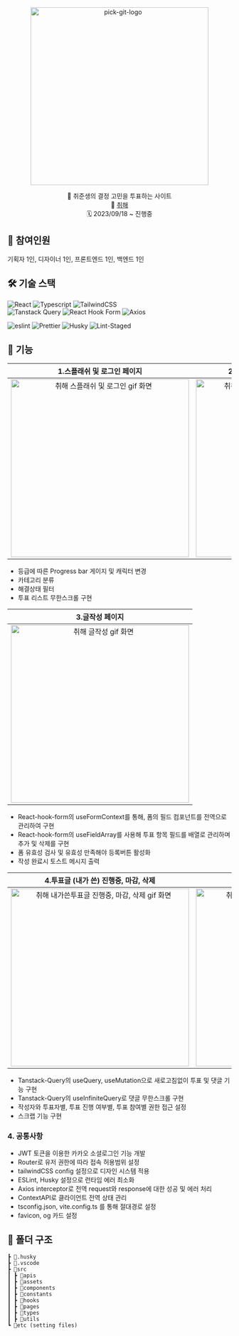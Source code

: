 <div align="center">
<img src="https://github.com/chwihae/frontend/assets/90189513/5a44d373-bb95-4691-8f23-2c7bd1e43871" alt="pick-git-logo" width="400">
  
📍 취준생의 결정 고민을 투표하는 사이트</br>
📎 [취해](https://chwihae.vercel.app/) <br>
🗓️ 2023/09/18 ~ 진행중
</div>

## 👥 참여인원

기획자 1인, 디자이너 1인, 프론트엔드 1인, 백엔드 1인

## 🛠 기술 스택

<img alt="React" src="https://img.shields.io/badge/react-61DAFB?style=for-the-badge&logo=react&logoColor=black"> <img alt="Typescript" src="https://img.shields.io/badge/typescript-3178C6?style=for-the-badge&logo=typescript&logoColor=white"> <img  alt="TailwindCSS" src="https://img.shields.io/badge/tailwindCSS-06B6D4?style=for-the-badge&logo=tailwindCSS&logoColor=white"> <br/>
<img  alt="Tanstack Query" src="https://img.shields.io/badge/Tanstack Query-FF4154?style=for-the-badge&logo=react-query&logoColor=white"> <img  alt="React Hook Form" src="https://img.shields.io/badge/React Hook Form-EC5990?style=for-the-badge&logo=react-hook-form&logoColor=white"> <img  alt="Axios" src="https://img.shields.io/badge/Axios-671ddf?style=for-the-badge&logo=Axios&logoColor=white">

<img alt="eslint" src="https://img.shields.io/badge/eslint-4B32C3?style=for-the-badge&logo=eslint&logoColor=white"> <img alt="Prettier" src="https://img.shields.io/badge/Prettier-F7B93E?style=for-the-badge&logo=Prettier&logoColor=black"> <img alt="Husky" src="https://img.shields.io/badge/Husky-46B980?style=for-the-badge&logo=Husky&logoColor=black"> <img alt="Lint-Staged" src="https://img.shields.io/badge/Lint Staged-2E86FF?style=for-the-badge&logo=Lint-Staged&logoColor=black">

## 📱 기능

|                                                                1.스플래쉬 및 로그인 페이지                                                                 |                                                                2.메인 홈의 등급, 탭, 필터, 무한스크롤                                                                 |
| :--------------------------------------------------------------------------------------------------------------------------------------------------------: | :-------------------------------------------------------------------------------------------------------------------------------------------------------------------: |
| <img src="https://github.com/chwihae/frontend/assets/90189513/7e525a0c-d517-4dfb-b87c-4b2fb3200cdd" alt="취해 스플래쉬 및 로그인 gif 화면" width="400px"/> | <img src="https://github.com/chwihae/frontend/assets/90189513/3d5078bc-1ba7-424c-8482-131ebd862f53" alt="취해 메인홈의 탭, 필터, 무한스크롤 gif 화면" width="400px"/> |

- 등급에 따른 Progress bar 게이지 및 캐릭터 변경
- 카테고리 분류
- 해결상태 필터
- 투표 리스트 무한스크롤 구현

|                                                                3.글작성 페이지                                                                 |
| :--------------------------------------------------------------------------------------------------------------------------------------------: |
| <img src="https://github.com/chwihae/frontend/assets/90189513/9209e2b8-8698-4323-a1da-8bf80a2f2018" alt="취해 글작성 gif 화면" width="400px"/> |

- React-hook-form의 useFormContext를 통해, 폼의 필드 컴포넌트를 전역으로 관리하여 구현
- React-hook-form의 useFieldArray를 사용해 투표 항목 필드를 배열로 관리하며 추가 및 삭제를 구현
- 폼 유효성 검사 및 유효성 만족해야 등록버튼 활성화
- 작성 완료시 토스트 메시지 출력

|                                                                  4.투표글 (내가 쓴) 진행중, 마감, 삭제                                                                  |                                                                  5.투표글 (타인이 쓴) 진행중, 댓글                                                                  |
| :---------------------------------------------------------------------------------------------------------------------------------------------------------------------: | :-----------------------------------------------------------------------------------------------------------------------------------------------------------------: |
| <img src="https://github.com/chwihae/frontend/assets/90189513/2bf7d426-cb33-49bf-98a9-1ed41384ce96" alt="취해 내가쓴투표글 진행중, 마감, 삭제 gif 화면" width="400px"/> | <img src="https://github.com/chwihae/frontend/assets/90189513/a2117536-f8b9-4550-8370-5a2606c5dcfa" alt="취해 타인이쓴투표글 진행중, 댓글 gif 화면" width="400px"/> |

- Tanstack-Query의 useQuery, useMutation으로 새로고침없이 투표 및 댓글 기능 구현
- Tanstack-Query의 useInfiniteQuery로 댓글 무한스크롤 구현
- 작성자와 투표자별, 투표 진행 여부별, 투표 참여별 권한 접근 설정
- 스크랩 기능 구현

### 4. 공통사항

- JWT 토큰을 이용한 카카오 소셜로그인 기능 개발
- Router로 유저 권한에 따라 접속 허용범위 설정
- tailwindCSS config 설정으로 디자인 시스템 적용
- ESLint, Husky 설정으로 런타임 에러 최소화
- Axios interceptor로 전역 request와 response에 대한 성공 및 에러 처리
- ContextAPI로 클라이언트 전역 상태 관리
- tsconfig.json, vite.config.ts 를 통해 절대경로 설정
- favicon, og 카드 설정

</details>

## 📂 폴더 구조

```
┣ 📂.husky
┣ 📂.vscode
┣ 📂src
┃ ┣ 📂apis
┃ ┣ 📂assets
┃ ┣ 📂components
┃ ┣ 📂constants
┃ ┣ 📂hooks
┃ ┣ 📂pages
┃ ┣ 📂types
┃ ┣ 📂utils
┗ 📜etc (setting files)
```
